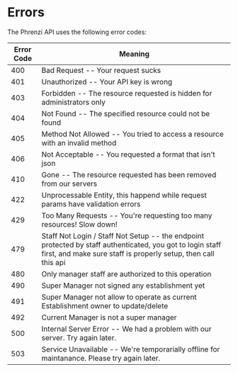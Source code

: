 # Errors

The Phrenzi API uses the following error codes:

Error Code | Meaning
---------- | -------
400 | Bad Request -- Your request sucks
401 | Unauthorized -- Your API key is wrong
403 | Forbidden -- The resource requested is hidden for administrators only
404 | Not Found -- The specified resource could not be found
405 | Method Not Allowed -- You tried to access a resource with an invalid method
406 | Not Acceptable -- You requested a format that isn't json
410 | Gone -- The resource requested has been removed from our servers
422 | Unprocessable Entity, this happend while request params have validation errors
429 | Too Many Requests -- You're requesting too many resources! Slow down!
479 | Staff Not Login / Staff Not Setup -- the endpoint protected by staff authenticated, you got to login staff first, and make sure staff is properly setup, then call this api
480 | Only manager staff are authorized to this operation
490 | Super Manager not signed any establishment yet
491 | Super Manager not allow to operate as current Establishment owner to update/delete
492 | Current Manager is not a super manager
500 | Internal Server Error -- We had a problem with our server. Try again later.
503 | Service Unavailable -- We're temporarially offline for maintanance. Please try again later.
